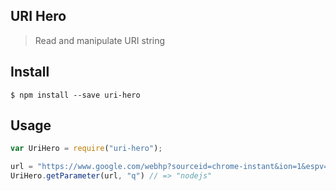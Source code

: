 ## URI Hero
> Read and manipulate URI string

## Install
```
$ npm install --save uri-hero
```

## Usage
```javascript
var UriHero = require("uri-hero");

url = "https://www.google.com/webhp?sourceid=chrome-instant&ion=1&espv=2&es_th=1&ie=UTF-8#q=nodejs"
UriHero.getParameter(url, "q") // => "nodejs"
```
